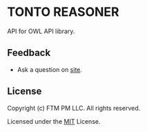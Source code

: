# TONTO REASONER
API for OWL API library.

## Feedback

* Ask a question on [site](https://ftm.pm).

## License

Copyright (c) FTM PM LLC. All rights reserved.

Licensed under the [MIT](LICENSE.txt) License.
